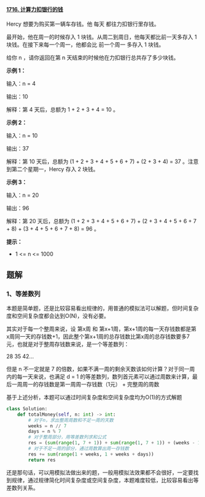 #### [1716. 计算力扣银行的钱](https://leetcode-cn.com/problems/calculate-money-in-leetcode-bank/)

Hercy 想要为购买第一辆车存钱。他 每天 都往力扣银行里存钱。

最开始，他在周一的时候存入 1 块钱。从周二到周日，他每天都比前一天多存入 1 块钱。在接下来每一个周一，他都会比 前一个周一 多存入 1 块钱。

给你 n ，请你返回在第 n 天结束的时候他在力扣银行总共存了多少块钱。

 

**示例 1：**

输入：n = 4

输出：10

解释：第 4 天后，总额为 1 + 2 + 3 + 4 = 10 。

**示例 2：**

输入：n = 10

输出：37

解释：第 10 天后，总额为 (1 + 2 + 3 + 4 + 5 + 6 + 7) + (2 + 3 + 4) = 37 。注意到第二个星期一，Hercy 存入 2 块钱。

**示例 3：**

输入：n = 20

输出：96

解释：第 20 天后，总额为 (1 + 2 + 3 + 4 + 5 + 6 + 7) + (2 + 3 + 4 + 5 + 6 + 7 + 8) + (3 + 4 + 5 + 6 + 7 + 8) = 96 。

**提示：**

- 1 <= n <= 1000

## 题解

### 1、等差数列

本题是简单题，还是比较容易看出规律的，用普通的模拟法可以解题，但时间复杂度和空间复杂度都会达到O(N)，没有必要。

其实对于每一个整周来说，设 第x周 和 第x+1周，第x+1周的每一天存钱数都是第x周同一天的存钱数+1，因此整个第x+1周的总存钱数比第x周的总存钱数要多7元，也就是对于整周存钱数来说，是一个等差数列：

28 35 42...

但是 n 不一定就是 7 的倍数，如果不满一周的剩余天数该如何计算？对于同一周内的每一天来说，也满足 d = 1 的等差数列，数列首元素可以通过周数来计算，最后一周周一的存钱数是第一周周一存钱数（1元） + 完整周的周数

基于上述分析，本题可以通过时间复杂度和空间复杂度均为O(1)的方式解题

```python
class Solution:
    def totalMoney(self, n: int) -> int:
        # 对于n，求出整周周数和不足一周的天数
        weeks = n // 7
        days = n % 7
        # 对于整周部分，用等差数列求和公式
        res = (sum(range(1, 7 + 1)) + sum(range(1, 7 + 1)) + (weeks - 1) * 7) * weeks // 2
        # 对于不足一周的部分，通过周数算出周一存钱数
        res += sum(range(1 + weeks, 1 + weeks + days))
        return res
```

还是那句话，可以用模拟法做出来的题，一般用模拟法效果都不会很好，一定要找到规律，通过规律简化时间复杂度或空间复杂度，本题难度较低，比较容易看出等差数列关系。